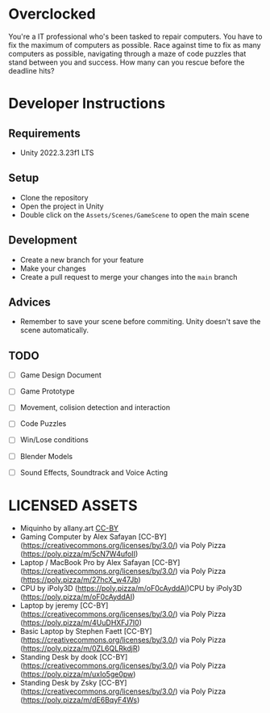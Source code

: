 # Overclocked
You're a IT professional who's been tasked to repair computers. You have to fix the maximum of computers as possible. Race against time to fix as many computers as possible, navigating through a maze of code puzzles that stand between you and success. How many can you rescue before the deadline hits?

# Developer Instructions

## Requirements
- Unity 2022.3.23f1 LTS

## Setup
- Clone the repository
- Open the project in Unity
- Double click on the `Assets/Scenes/GameScene` to open the main scene

## Development
- Create a new branch for your feature
- Make your changes
- Create a pull request to merge your changes into the `main` branch

## Advices
- Remember to save your scene before commiting. Unity doesn't save the scene automatically.

## TODO
- [ ] Game Design Document
- [ ] Game Prototype
- [ ] Movement, colision detection and interaction
- [ ] Code Puzzles
- [ ] Win/Lose conditions
- [ ] Blender Models
- [ ] Sound Effects, Soundtrack and Voice Acting


# LICENSED ASSETS
- Miquinho by allany.art [CC-BY]()
- Gaming Computer by Alex Safayan [CC-BY] (https://creativecommons.org/licenses/by/3.0/) via Poly Pizza (https://poly.pizza/m/5cN7W4ufoII)
- Laptop / MacBook Pro by Alex Safayan [CC-BY] (https://creativecommons.org/licenses/by/3.0/) via Poly Pizza (https://poly.pizza/m/27hcX_w47Jb)
- CPU by iPoly3D (https://poly.pizza/m/oF0cAyddAI)CPU by iPoly3D (https://poly.pizza/m/oF0cAyddAI)
- Laptop by jeremy [CC-BY] (https://creativecommons.org/licenses/by/3.0/) via Poly Pizza (https://poly.pizza/m/4UuDHXFJ7I0)
- Basic Laptop by Stephen Faett [CC-BY] (https://creativecommons.org/licenses/by/3.0/) via Poly Pizza (https://poly.pizza/m/0ZL6QLRkdjR)
- Standing Desk by dook [CC-BY] (https://creativecommons.org/licenses/by/3.0/) via Poly Pizza (https://poly.pizza/m/uxIo5ge0pw)
- Standing Desk by Zsky [CC-BY] (https://creativecommons.org/licenses/by/3.0/) via Poly Pizza (https://poly.pizza/m/dE6BqyF4Ws)
